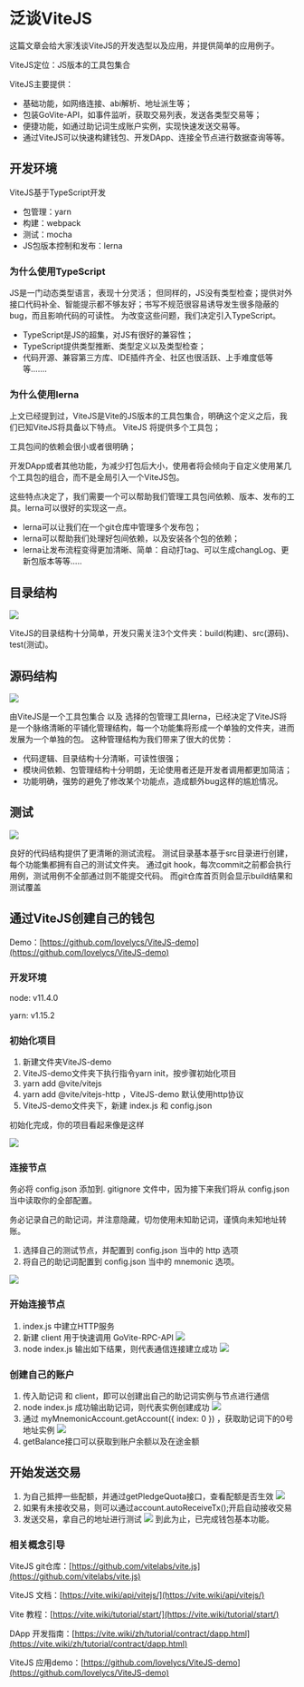 # 泛谈ViteJS

这篇文章会给大家浅谈ViteJS的开发选型以及应用，并提供简单的应用例子。

ViteJS定位：JS版本的工具包集合

ViteJS主要提供：
* 基础功能，如网络连接、abi解析、地址派生等；
* 包装GoVite-API，如事件监听，获取交易列表，发送各类型交易等；
* 便捷功能，如通过助记词生成账户实例，实现快速发送交易等。
* 通过ViteJS可以快速构建钱包、开发DApp、连接全节点进行数据查询等等。

## 开发环境

ViteJS基于TypeScript开发

* 包管理：yarn
* 构建：webpack
* 测试：mocha
* JS包版本控制和发布：lerna

### 为什么使用TypeScript
JS是一门动态类型语言，表现十分灵活；
但同样的，JS没有类型检查；提供对外接口代码补全、智能提示都不够友好；书写不规范很容易诱导发生很多隐蔽的bug，而且影响代码的可读性。
为改变这些问题，我们决定引入TypeScript。

* TypeScript是JS的超集，对JS有很好的兼容性；
* TypeScript提供类型推断、类型定义以及类型检查；
* 代码开源、兼容第三方库、IDE插件齐全、社区也很活跃、上手难度低等等.......

### 为什么使用lerna
上文已经提到过，ViteJS是Vite的JS版本的工具包集合，明确这个定义之后，我们已知ViteJS将具备以下特点。
ViteJS 将提供多个工具包；

工具包间的依赖会很小或者很明确；

开发DApp或者其他功能，为减少打包后大小，使用者将会倾向于自定义使用某几个工具包的组合，而不是全局引入一个ViteJS包。

这些特点决定了，我们需要一个可以帮助我们管理工具包间依赖、版本、发布的工具。lerna可以很好的实现这一点。
* lerna可以让我们在一个git仓库中管理多个发布包；
* lerna可以帮助我们处理好包间依赖，以及安装各个包的依赖；
* lerna让发布流程变得更加清晰、简单：自动打tag、可以生成changLog、更新包版本等等.....

## 目录结构

![](../../../assets/images/ViteJS-talk-1.png)

ViteJS的目录结构十分简单，开发只需关注3个文件夹：build(构建)、src(源码)、test(测试)。

## 源码结构

![](../../../assets/images/ViteJS-talk-2.png)

由ViteJS是一个工具包集合 以及 选择的包管理工具lerna，已经决定了ViteJS将是一个脉络清晰的平铺化管理结构，每一个功能集将形成一个单独的文件夹，进而发展为一个单独的包。
这种管理结构为我们带来了很大的优势：
* 代码逻辑、目录结构十分清晰，可读性很强；
* 模块间依赖、包管理结构十分明朗，无论使用者还是开发者调用都更加简洁；
* 功能明确，强势的避免了修改某个功能点，造成额外bug这样的尴尬情况。

## 测试

![](../../../assets/images/ViteJS-talk-3.png)

良好的代码结构提供了更清晰的测试流程。
测试目录基本基于src目录进行创建，每个功能集都拥有自己的测试文件夹。
通过git hook，每次commit之前都会执行用例，测试用例不全部通过则不能提交代码。
而git仓库首页则会显示build结果和测试覆盖

## 通过ViteJS创建自己的钱包

Demo：[https://github.com/lovelycs/ViteJS-demo](https://github.com/lovelycs/ViteJS-demo)

### 开发环境

node: v11.4.0

yarn: v1.15.2

### 初始化项目

1. 新建文件夹ViteJS-demo
2. ViteJS-demo文件夹下执行指令yarn init，按步骤初始化项目
3. yarn add @vite/vitejs
4. yarn add @vite/vitejs-http ，ViteJS-demo 默认使用http协议
5. ViteJS-demo文件夹下，新建 index.js 和 config.json

初始化完成，你的项目看起来像是这样

![](../../../assets/images/ViteJS-talk-4.png)

### 连接节点

务必将 config.json 添加到. gitignore 文件中，因为接下来我们将从 config.json 当中读取你的全部配置。

务必记录自己的助记词，并注意隐藏，切勿使用未知助记词，谨慎向未知地址转账。

1. 选择自己的测试节点，并配置到 config.json 当中的 http 选项
2. 将自己的助记词配置到 config.json 当中的 mnemonic 选项。

![](../../../assets/images/ViteJS-talk-5.png)

### 开始连接节点

1. index.js 中建立HTTP服务
2. 新建 client 用于快速调用 GoVite-RPC-API
![](../../../assets/images/ViteJS-talk-6.png)
3. node index.js 输出如下结果，则代表通信连接建立成功
![](../../../assets/images/ViteJS-talk-7.png)

### 创建自己的账户

1. 传入助记词 和 client，即可以创建出自己的助记词实例与节点进行通信
2. node index.js 成功输出助记词，则代表实例创建成功
![](../../../assets/images/ViteJS-talk-8.png)
3. 通过 myMnemonicAccount.getAccount({ index: 0 }) ，获取助记词下的0号地址实例
![](../../../assets/images/ViteJS-talk-9.png)
4. getBalance接口可以获取到账户余额以及在途金额

## 开始发送交易

1. 为自己抵押一些配额，并通过getPledgeQuota接口，查看配额是否生效
![](../../../assets/images/ViteJS-talk-10.png)
2. 如果有未接收交易，则可以通过account.autoReceiveTx();开启自动接收交易
3. 发送交易，拿自己的地址进行测试
![](../../../assets/images/ViteJS-talk-11.png)
到此为止，已完成钱包基本功能。

### 相关概念引导
ViteJS git仓库：[https://github.com/vitelabs/vite.js](https://github.com/vitelabs/vite.js)

ViteJS 文档：[https://vite.wiki/api/vitejs/](https://vite.wiki/api/vitejs/)

Vite 教程：[https://vite.wiki/tutorial/start/](https://vite.wiki/tutorial/start/)

DApp 开发指南：[https://vite.wiki/zh/tutorial/contract/dapp.html](https://vite.wiki/zh/tutorial/contract/dapp.html)

ViteJS 应用demo：[https://github.com/lovelycs/ViteJS-demo](https://github.com/lovelycs/ViteJS-demo)
